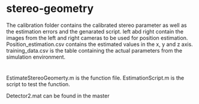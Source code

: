 # stereo-geometry

The calibration folder contains the calibrated stereo parameter as well as the estimation errors and the genarated script.
left abd right contain the images from the left and right cameras to be used for position estimation.
Position_estimation.csv contains the estimated values in the x, y and z axis.
training_data.csv is the table containing the actual parameters from the simulation environment.

# 
EstimateStereoGeomerty.m is the function file.
EstimationScript.m is the script to test the function.

Detector2.mat can be found in the master
